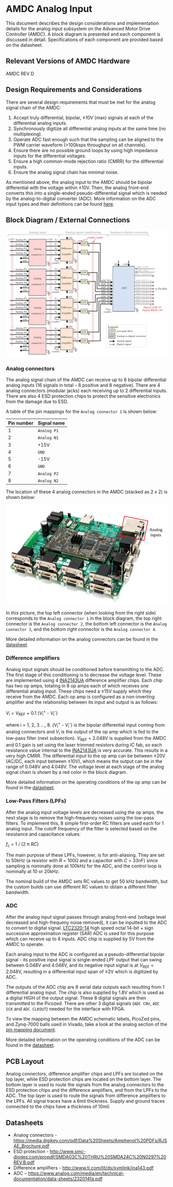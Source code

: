 # AMDC Analog Input

This document describes the design considerations and implementation details for the analog input subsystem on the Advanced Motor Drive Controller (AMDC). A block diagram is presented and each component is discussed in detail. Specifications of each component are provided based on the datasheet.

## Relevant Versions of AMDC Hardware

AMDC REV D

## Design Requirements and Considerations

There are several design requirements that must be met for the analog signal chain of the AMDC:

1. Accept truly differential, bipolar, ±10V (max) signals at each of the differential analog inputs.
2. Synchronously digitize all differential analog inputs at the same time (no multiplexing).
3. Operate ADC fast enough such that the sampling can be aligned to the PWM carrier waveform (>100ksps throughput on all channels).
4. Ensure there are no possible ground loops by using high impedance inputs for the differential voltages.
5. Ensure a high common-mode rejection ratio (CMRR) for the differential inputs.
6. Ensure the analog signal chain has minimal noise.

As mentioned above, the analog input to the AMDC should be bipolar differential with the voltage within ±10V. Then, the analog front-end converts this into a single-ended pseudo-differential signal which is needed by the analog-to-digital converter (ADC). More information on the ADC input types and their definitions can be found [here](https://www.analog.com/media/en/technical-documentation/product-selector-card/2PB_sarinputtypesfb.pdf).

## Block Diagram / External Connections

<img src="images/amdc-analog.svg" />

### Analog connectors
The analog signal chain of the AMDC can receive up to 8 bipolar differential analog inputs (16 signals in total – 8 positive and 8 negative). There are 4 analog connectors (modular jacks) each receiving up to 2 differential inputs. There are also 4 ESD protection chips to protect the sensitive electronics from the damage due to ESD.

A table of the pin mappings for the `Analog connector 1` is shown below:

| Pin number | Signal name |
|------------|--------|
| 1 | `Analog P1` |
| 2 | `Analog N1` |
| 3 | +15V |
| 4 | `GND` |
| 5 | -15V |
| 6 | `GND` |
| 7 | `Analog P2` |
| 8 | `Analog N2` |

The location of these 4 analog connectors in the AMDC (stacked as 2 x 2) is shown below:

<img src="images/amdc-analog-input-highlighted.svg" />

In this picture, the top left connector (when looking from the right side) corresponds to the `Analog connector 1` in the block diagram, the top right connector is the `Analog connector 2`, the bottom left connector is the `Analog connector 3`, and the bottom right connector is the `Analog connector 4`.

More detailed information on the analog connectors can be found in the [datasheet](https://media.digikey.com/pdf/Data%20Sheets/Amphenol%20PDFs/RJSAE_Brochure.pdf).

### Difference amplifiers
Analog input signals should be conditioned before transmitting to the ADC. The first stage of this conditioning is to decrease the voltage level. These are implemented using 4 [INA2143UA](http://www.ti.com/lit/ds/symlink/ina143.pdf) difference amplifier chips. Each chip has two op amps, totaling in 8 op amps each of which receives one differential analog input. These chips need a ±15V supply which they receive from the AMDC. Each op amp is configured as a non-inverting amplifier and the relationship between its input and output is as follows:


_V_<sub>i</sub> = _V_<sub>REF</sub>  + 0.1 (_V_<sub>i</sub><sup>+</sup> - _V_<sub>i</sub><sup>-</sup>)

where i = 1, 2, 3 ..., 8. (_V_<sub>i</sub><sup>+</sup> - _V_<sub>i</sub><sup>-</sup>) is the bipolar differential input coming from analog connectors and _V_<sub>i</sub> is the output of the op amp which is fed to the low-pass filter (next subsection). _V_<sub>REF</sub> = 2.048V is supplied from the AMDC and 0.1 gain is set using the laser trimmed resistors during IC fab, so each resistance value internal to the [INA2143UA](http://www.ti.com/lit/ds/symlink/ina143.pdf) is very accurate. This results in a very high CMRR. The differential input to the op amp can be between ±20V (AC/DC, each input between ±10V), which means the output can be in the range of 0.048V and 4.048V. The voltage level at each stage of the analog signal chain is shown by a red color in the block diagram.

More detailed information on the operating conditions of the op amp can be found in the [datasheet](http://www.ti.com/lit/ds/symlink/ina143.pdf).
 
### Low-Pass Filters (LPFs)
After the analog input voltage levels are decreased using the op amps, the next stage is to remove the high-frequency noises using the low-pass filters. To implement this, 8 simple first-order RC filters are used each for 1 analog input. The cutoff frequency of the filter is selected based on the resistance and capacitance values:

_f_<sub>c</sub> = 1 / (2 π _RC_)

The main purpose of these LPFs, however, is for anti-aliasing. They are set to 50kHz (a resistor with _R_ = 100Ω and a capacitor with _C_ = 33nF) since sampling is nominally done at 100kHz for the ADC, and the control loop is nominally at 10 or 20kHz. 

The nominal build of the AMDC sets RC values to get 50 kHz bandwidth, but the custom builds can use different RC values to obtain a different filter bandwidth.

### ADC

After the analog input signal passes through analog front-end (voltage level decreased and high-frequeny noise removed), it can be inputted to the ADC to convert to digital signal. [LTC2320-14](https://www.analog.com/media/en/technical-documentation/data-sheets/232014fa.pdf) high speed octal 14-bit + sign successive approximation register (SAR) ADC is used for this purpose which can receive up to 8 inputs. ADC chip is supplied by 5V from the AMDC to operate.

Each analog input to the ADC is configured as a pseudo-differential bipolar signal - its positive input signal is single-ended LPF output that can swing between 0.048V and 4.048V, and its negative input signal is at _V_<sub>REF</sub> = 2.048V, resulting in a differential input span of ±2V which is digitized by ADC.

The outputs of the ADC chip are 8 serial data outputs each resulting from 1 differential analog input. The chip is also supplied by 1.8V which is used as a digital HIGH of the output signal. These 8 digital signals are then transmitted to the Picozed. There are other 3 digital signals (`ADC CNV`, `ADC SCK` and `ADC CLKOUT`) needed for the interface with FPGA.

To view the mapping between the AMDC schematic labels, PicoZed pins, and Zynq-7000 balls used in Vivado, take a look at the analog section of the [pin mapping document](RevD-PinMapping.md#analog).

More detailed information on the operating conditions of the ADC can be found in the [datasheet](https://www.analog.com/media/en/technical-documentation/data-sheets/232014fa.pdf).

## PCB Layout

Analog connectors, difference amplifier chips and LPFs are located on the top layer, while ESD protection chips are located on the bottom layer. The bottom layer is used to route the signals from the analog connectors to the ESD protection chips and the difference amplifiers, and from the LPFs to the ADC. The top layer is used to route the signals from difference amplifiers to the LPFs. All signal traces have a 6mil thickness. Supply and ground traces connected to the chips have a thickness of 10mil.

## Datasheets

- Analog connectors - https://media.digikey.com/pdf/Data%20Sheets/Amphenol%20PDFs/RJSAE_Brochure.pdf
- ESD protection - http://www.smc-diodes.com/propdf/SMDA03C%20THRU%20SMDA24C%20N0297%20REV.B.pdf
- Difference amplifiers - http://www.ti.com/lit/ds/symlink/ina143.pdf
- ADC – https://www.analog.com/media/en/technical-documentation/data-sheets/232014fa.pdf
